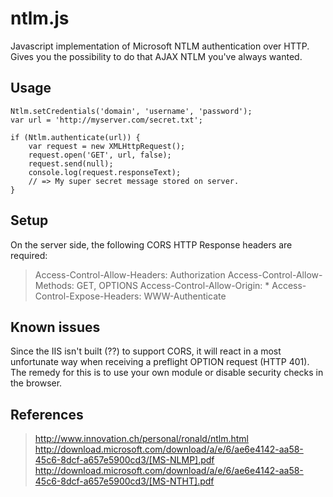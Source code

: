 ntlm.js
======
Javascript implementation of Microsoft NTLM authentication over HTTP. Gives you the possibility to do that AJAX NTLM
you've always wanted.

Usage
------
    Ntlm.setCredentials('domain', 'username', 'password');
    var url = 'http://myserver.com/secret.txt';

    if (Ntlm.authenticate(url)) {
        var request = new XMLHttpRequest();
        request.open('GET', url, false);
        request.send(null);
        console.log(request.responseText);
        // => My super secret message stored on server.
    }

Setup
------
On the server side, the following CORS HTTP Response headers are required:
> Access-Control-Allow-Headers: Authorization
> Access-Control-Allow-Methods: GET, OPTIONS
> Access-Control-Allow-Origin: *
> Access-Control-Expose-Headers: WWW-Authenticate

Known issues
-----
Since the IIS isn't built (??) to support CORS, it will react in a most unfortunate way when receiving a
preflight OPTION request (HTTP 401). The remedy for this is to use your own module or disable security checks
in the browser.

References
------
> http://www.innovation.ch/personal/ronald/ntlm.html
> http://download.microsoft.com/download/a/e/6/ae6e4142-aa58-45c6-8dcf-a657e5900cd3/[MS-NLMP].pdf
> http://download.microsoft.com/download/a/e/6/ae6e4142-aa58-45c6-8dcf-a657e5900cd3/[MS-NTHT].pdf
